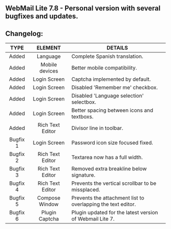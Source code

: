 ## WebMail Lite 7.8 - Personal version with several bugfixes and updates.

## Changelog:

TYPE | ELEMENT | DETAILS
:---: | :---: | --- |
Added | Language | Complete Spanish translation.
Added | Mobile devices | Better mobile compatibility.
Added | Login Screen | Captcha implemented by default.
Added | Login Screen | Disabled 'Remember me' checkbox.
Added | Login Screen | Disabled 'Language selection' selectbox.
Added | Login Screen | Better spacing between icons and textboxs.
Added | Rich Text Editor | Divisor line in toolbar.
Bugfix 1 | Login Screen | Password icon size focused fixed.
Bugfix 2 | Rich Text Editor | Textarea now has a full width.
Bugfix 3 | Rich Text Editor | Removed extra breakline below signature.
Bugfix 4 | Rich Text Editor | Prevents the vertical scrollbar to be missplaced.
Bugfix 5 | Compose Window | Prevents the attachment list to overlapping the text editor.
Bugfix 6 | Plugin Captcha | Plugin updated for the latest version of Webmail Lite 7.
